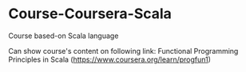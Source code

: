 # Course-Coursera-Scala
Course based-on Scala language 

Can show course's content on following link:
Functional Programming Principles in Scala (https://www.coursera.org/learn/progfun1)
